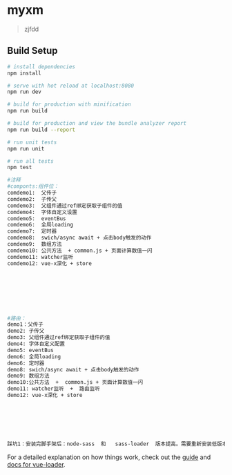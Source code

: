 # myxm

> zjfdd

## Build Setup

``` bash
# install dependencies
npm install

# serve with hot reload at localhost:8080
npm run dev

# build for production with minification
npm run build

# build for production and view the bundle analyzer report
npm run build --report

# run unit tests
npm run unit

# run all tests
npm test

#注释
#componts:组件位：
comdemo1:  父传子
comdemo2:  子传父
comdemo3:  父组件通过ref绑定获取子组件的值
comdemo4:  字体自定义设置
comdemo5:  eventBus
comdemo6:  全局loading
comdemo7:  定时器
comdemo8:  swich/async await + 点击body触发的动作
comdemo9:  数组方法
comdemo10: 公共方法  + common.js + 页面计算数值一闪
comdemo11: watcher监听
comdemo12: vue-x深化 + store








#路由：
demo1：父传子
demo2: 子传父
demo3: 父组件通过ref绑定获取子组件的值
demo4: 字体自定义配置
demo5: eventBus
demo6: 全局loading
demo6: 定时器
demo8: swich/async await + 点击body触发的动作
demo9: 数组方法
demo10:公共方法  +  common.js + 页面计算数值一闪
demo11: watcher监听  +  路由监听
demo12: vue-x深化 + store







踩坑1：安装完脚手架后：node-sass  和   sass-loader  版本提高。需要重新安装低版本
```

For a detailed explanation on how things work, check out the [guide](http://vuejs-templates.github.io/webpack/) and [docs for vue-loader](http://vuejs.github.io/vue-loader).
